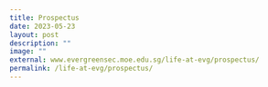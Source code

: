 ```yaml
---
title: Prospectus
date: 2023-05-23
layout: post
description: ""
image: ""
external: www.evergreensec.moe.edu.sg/life-at-evg/prospectus/
permalink: /life-at-evg/prospectus/
---
```

